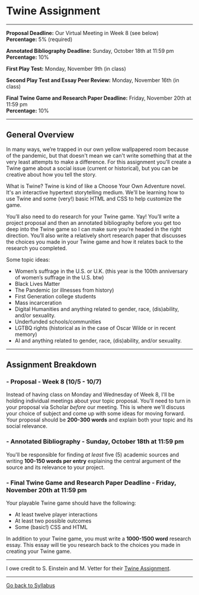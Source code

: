 # Twine Assignment

_____

**Proposal Deadline:** Our Virtual Meeting in Week 8 (see below) <br />
**Percentage:** 5% (required)

**Annotated Bibliography Deadline:** Sunday, October 18th at 11:59 pm <br />
**Percentage:** 10%

**First Play Test:** Monday, November 9th (in class)

**Second Play Test and Essay Peer Review:** Monday, November 16th (in class)

**Final Twine Game and Research Paper Deadline:** Friday, November 20th at 11:59 pm <br />
**Percentage:** 10%

_____

## General Overview

In many ways, we’re trapped in our own yellow wallpapered room because of the pandemic, but that doesn't mean we can't write something that at the very least attempts to make a difference. For this assignment you'll create a Twine game about a social issue (current or historical), but you can be creative about how you tell the story. 

What is Twine? Twine is kind of like a Choose Your Own Adventure novel. It's an interactive hypertext storytelling medium. We'll be learning how to use Twine and some (very!) basic HTML and CSS to help customize the game.

You’ll also need to do research for your Twine game. Yay! You’ll write a project proposal and then an annotated bibliography before you get too deep into the Twine game so I can make sure you’re headed in the right direction. You’ll also write a relatively short research paper that discusses the choices you made in your Twine game and how it relates back to the research you completed.

Some topic ideas: 
* Women’s suffrage in the U.S. or U.K. (this year is the 100th anniversary of women’s suffrage in the U.S. btw)
* Black Lives Matter 
* The Pandemic (or illnesses from history)
* First Generation college students
* Mass incarceration 
* Digital Humanities and anything related to gender, race, (dis)ability, and/or sexuality. 
* Underfunded schools/communities
* LGTBQ rights (historical as in the case of Oscar Wilde or in recent memory)
* AI and anything related to gender, race, (dis)ability, and/or sexuality. 

_____

## Assignment Breakdown

### - Proposal - Week 8 (10/5 - 10/7)

Instead of having class on Monday and Wednesday of Week 8, I'll be holding individual meetings about your topic proposal. You'll need to turn in your proposal via Scholar *before* our meeting. This is where we'll discuss your choice of subject and come up with some ideas for moving forward. Your proposal should be **200-300 words** and explain both your topic and its social relevance.  

### - Annotated Bibliography - Sunday, October 18th at 11:59 pm

You'll be responsible for finding *at least* five (5) academic sources and writing **100-150 words per entry** explaining the central argument of the source and its relevance to your project.

### - Final Twine Game and Research Paper Deadline - Friday, November 20th at 11:59 pm

Your playable Twine game should have the following:
* At least twelve player interactions
* At least two possible outcomes
* Some (basic!) CSS and HTML

In addition to your Twine game, you must write a **1000-1500 word** research essay. This essay will tie you research back to the choices you made in creating your Twine game. 

_____


I owe credit to S. Einstein and M. Vetter for their [Twine Assignment](http://www.digitalrhetoriccollaborative.org/wp-content/uploads/2015/05/Einstein-Vetter-Twine-Game-Assignment-.pdf).

_____

[Go back to Syllabus](https://deanna-stover.github.io/coursesCNU/2020/idst270fall2020) 
